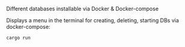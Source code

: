 Different databases installable via Docker & Docker-compose

Displays a menu in the terminal for creating, deleting, starting DBs via docker-compose:


```cargo run```
